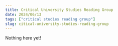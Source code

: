```yaml
---
title: Critical University Studies Reading Group
date: 2024/06/13
tags: ["critical studies reading group"]
slug: citical-university-studies-reading-group
---
```


Nothing here yet!